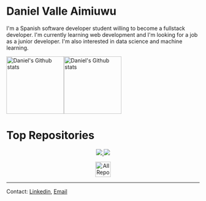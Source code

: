 # Daniel Valle Aimiuwu

I'm a Spanish software developer student willing to become a fullstack developer. I'm currently learning web development and I'm looking for a job as a junior developer. I'm also interested in data science and machine learning.

<a href="https://github.com/anuraghazra/github-readme-stats"><img align="center" height = "150"  src="https://github-readme-stats.vercel.app/api?username=valle-code&show_icons=true&include_all_commits=true&theme=tokyonight" alt="Daniel's Github stats" /></a><a href="https://github.com/anuraghazra/github-readme-stats"><img align="center" height = "150" src="https://github-readme-stats.vercel.app/api/top-langs/?username=valle-code&layout=compact&theme=tokyonight" alt="Daniel's Github stats" /></a>

# Top Repositories

<p align="center">
  <a href="https://github.com/valle-code/Boolean">
    <img src="https://github-readme-stats.vercel.app/api/pin/?username=valle-code&repo=Boolean&theme=tokyonight" />
  </a><a href="https://github.com/valle-code/Bingo">
    <img src="https://github-readme-stats.vercel.app/api/pin/?username=valle-code&repo=Bingo&theme=tokyonight" />
  </a>
</p>

<p align="center">
  <a href="https://github.com/valle-code?tab=repositories">
    <img  height = "40" alt="All Repositories" title="All Repositories" src="https://custom-icon-badges.herokuapp.com/badge/Todos los repositorios-2962FF?style=for-the-badge&logoColor=white&logo=repo"/>
  </a>
</p>

---

<p align: "center">Contact: <a href="https://www.linkedin.com/in/daniel-valle-aimiuwu-655065235/">Linkedin</a>,  <a  href="mailto:danivalle.code@gmail.com">Email</a></p> 

